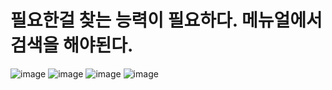 # 필요한걸 찾는 능력이 필요하다. 메뉴얼에서 검색을 해야된다.
![image](https://user-images.githubusercontent.com/40969203/103449088-89061b80-4ce6-11eb-8cd2-dcd09b4b24f7.png)
![image](https://user-images.githubusercontent.com/40969203/103449090-8d323900-4ce6-11eb-8243-354494b3d819.png)
![image](https://user-images.githubusercontent.com/40969203/103449093-8f949300-4ce6-11eb-91ae-e424cf9a8e07.png)
![image](https://user-images.githubusercontent.com/40969203/103449095-928f8380-4ce6-11eb-94dd-aca957d13576.png)
